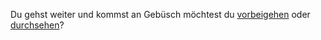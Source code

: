 Du gehst weiter und kommst an Gebüsch möchtest du [vorbeigehen](vorbeigehen.md) oder [durchsehen](durchsehen.md)?
